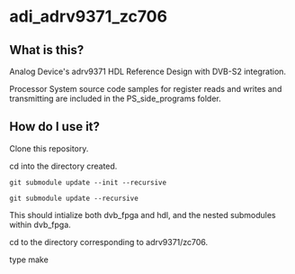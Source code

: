 # adi_adrv9371_zc706

## What is this?
Analog Device's adrv9371 HDL Reference Design with DVB-S2 integration. 

Processor System source code samples for register reads and writes and transmitting are included in the PS_side_programs folder. 

## How do I use it?

Clone this repository.

cd into the directory created.

```git submodule update --init --recursive```

```git submodule update --recursive```

This should intialize both dvb_fpga and hdl, and the nested submodules within dvb_fpga. 

cd to the directory corresponding to adrv9371/zc706.

type make

